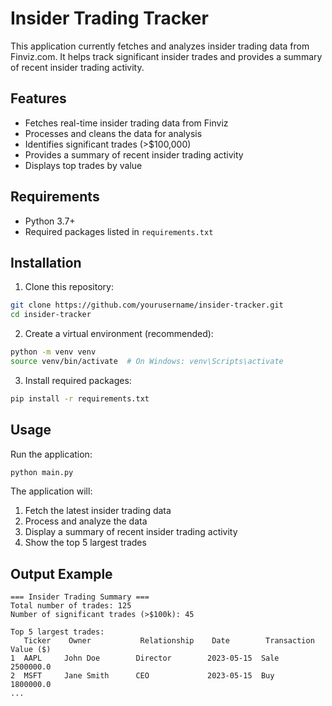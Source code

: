 # Insider Trading Tracker

This application currently fetches and analyzes insider trading data from Finviz.com. It helps track significant insider trades and provides a summary of recent insider trading activity. 

## Features

- Fetches real-time insider trading data from Finviz
- Processes and cleans the data for analysis
- Identifies significant trades (>$100,000)
- Provides a summary of recent insider trading activity
- Displays top trades by value

## Requirements

- Python 3.7+
- Required packages listed in `requirements.txt`

## Installation

1. Clone this repository:
```bash
git clone https://github.com/yourusername/insider-tracker.git
cd insider-tracker
```

2. Create a virtual environment (recommended):
```bash
python -m venv venv
source venv/bin/activate  # On Windows: venv\Scripts\activate
```

3. Install required packages:
```bash
pip install -r requirements.txt
```

## Usage

Run the application:
```bash
python main.py
```

The application will:
1. Fetch the latest insider trading data
2. Process and analyze the data
3. Display a summary of recent insider trading activity
4. Show the top 5 largest trades

## Output Example

```
=== Insider Trading Summary ===
Total number of trades: 125
Number of significant trades (>$100k): 45

Top 5 largest trades:
   Ticker    Owner           Relationship    Date        Transaction    Value ($)
1  AAPL     John Doe        Director        2023-05-15  Sale          2500000.0
2  MSFT     Jane Smith      CEO             2023-05-15  Buy           1800000.0
...
```